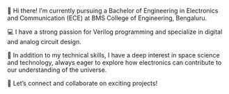 👋 Hi there! I’m currently pursuing a Bachelor of Engineering in Electronics and Communication (ECE) at BMS College of Engineering, Bengaluru.

💻 I have a strong passion for Verilog programming and specialize in digital and analog circuit design.

🌌 In addition to my technical skills, I have a deep interest in space science and technology, always eager to explore how electronics can contribute to our understanding of the universe.

🔗 Let’s connect and collaborate on exciting projects!

<!---
krishnag-12/krishnag-12 is a ✨ special ✨ repository because its `README.md` (this file) appears on your GitHub profile.
You can click the Preview link to take a look at your changes.
--->
